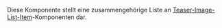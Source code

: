 Diese Komponente stellt eine zusammengehörige Liste an [Teaser-Image-List-Item](#teaser-image-list-item)-Komponenten dar.